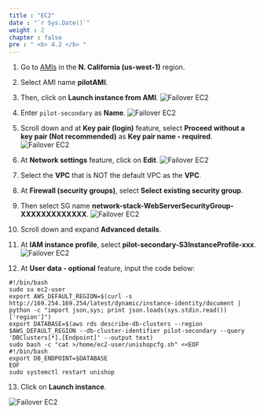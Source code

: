 ```yaml
---
title : "EC2"
date : "`r Sys.Date()`"
weight : 2
chapter : false
pre : " <b> 4.2 </b> "
---
```


1. Go to [AMIs](https://us-west-1.console.aws.amazon.com/ec2/home?region=us-west-1#Images:visibility=owned-by-me) in the **N. California (us-west-1)** region.
2. Select AMI name **pilotAMI**.
3. Then, click on **Launch instance from AMI**.
![Failover EC2](/images/4.failover/4.2.ec2/4.2.1ec2.png?width=90pc)

4. Enter ```pilot-secondary``` as **Name**.
![Failover EC2](/images/4.failover/4.2.ec2/4.2.2ec2.png?width=90pc)

5. Scroll down and at **Key pair (login)** feature, select **Proceed without a key pair (Not recommended)** as **Key pair name - required**.
![Failover EC2](/images/4.failover/4.2.ec2/4.2.3ec2.png?width=90pc)

6. At **Network settings** feature, click on **Edit**.
![Failover EC2](/images/4.failover/4.2.ec2/4.2.4ec2.png?width=90pc)

7. Select the **VPC** that is NOT the default VPC as the **VPC**.
8. At **Firewall (security groups)**, select **Select existing security group**.
9. Then select SG name **network-stack-WebServerSecurityGroup-XXXXXXXXXXXXX**.
![Failover EC2](/images/4.failover/4.2.ec2/4.2.5ec2.png?width=90pc)

10. Scroll down and expand **Advanced details**.
11. At **IAM instance profile**, select **pilot-secondary-S3InstanceProfile-xxx**.
![Failover EC2](/images/4.failover/4.2.ec2/4.2.7ec2.png?width=90pc)
12. At **User data - optional** feature, input the code below:
```
#!/bin/bash     
sudo su ec2-user                        
export AWS_DEFAULT_REGION=$(curl -s http://169.254.169.254/latest/dynamic/instance-identity/document | python -c "import json,sys; print json.loads(sys.stdin.read())['region']")
export DATABASE=$(aws rds describe-db-clusters --region $AWS_DEFAULT_REGION --db-cluster-identifier pilot-secondary --query 'DBClusters[*].[Endpoint]' --output text)
sudo bash -c "cat >/home/ec2-user/unishopcfg.sh" <<EOF
#!/bin/bash
export DB_ENDPOINT=$DATABASE
EOF
sudo systemctl restart unishop
```

13. Click on **Launch instance**. 

![Failover EC2](/images/4.failover/4.2.ec2/4.2.6ec2.png?width=90pc)